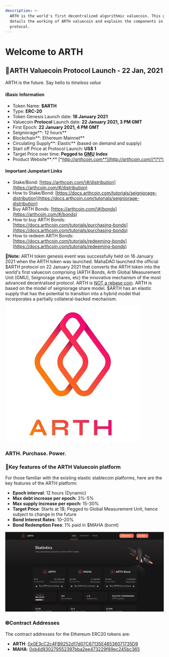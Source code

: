```yaml
---
description: >-
  ARTH is the world's first decentralized algorithmic valuecoin. This guidebook
  details the working of ARTH valuecoin and explains the components in the
  protocol.
---
```


# Welcome to ARTH

## 🚀**ARTH Valuecoin Protocol Launch - 22 Jan, 2021**

ARTH is the future. Say hello to _timeless value_

#### ℹ️Basic Information

* Token Name: **$ARTH**
* Type: **ERC-20**
* Token Genesis Launch date: **18 January 2021**
* Valuecoin **Protocol** Launch date: **22 January 2021, 3 PM GMT**
* First Epoch: **22 January 2021, 4 PM GMT**
* Seigniorage**: 12 hours**
* Blockchain**: Ethereum Mainnet**
* Circulating Supply**: Elastic** \(based on demand and supply\)
* Start off Price at Protocol Launch: **US$ 1**
* Target Price over time: **Pegged to** [**GMU**](arth-201/target-price-of-arth/what-is-the-global-measurement-uni-gmu.md) **Index**
* Product Website**:**  [**http://arthcoin.com**](http://arthcoin.com)\*\*\*\*

#### Important Jumpstart Links

* Stake/Bond: [https://arthcoin.com/\#/distribution](https://arthcoin.com/#/distribution) 
* How to Stake/Bond: [https://docs.arthcoin.com/tutorials/seigniorage-distribution](https://docs.arthcoin.com/tutorials/seigniorage-distribution)
* Buy ARTH Bonds: [https://arthcoin.com/\#/bonds](https://arthcoin.com/#/bonds)
* How to buy ARTH Bonds: [https://docs.arthcoin.com/tutorials/purchasing-bonds](https://docs.arthcoin.com/tutorials/purchasing-bonds)
* How to redeem ARTH Bonds: [https://docs.arthcoin.com/tutorials/redeeming-bonds](https://docs.arthcoin.com/tutorials/redeeming-bonds)

**📝Note:** ARTH token genesis event was successfully held on 16 January 2021 when the ARTH token was launched. MahaDAO launched the official $ARTH protocol on 22 January 2021 that converts the ARTH token into the world's first valuecoin comprising \(ARTH Bonds, Arth Global Measurement Unit \(GMU\), Seignorage shares, etc\) the innovative mechanism of the most advanced decentralised protocol. ARTH is [NOT a rebase coin](appendix-typesofstablecoins/seigniorage-shares.md). ARTH is based on the model of seigniorage share model. $ARTH has an elastic supply that has the potential to transition into a hybrid model that incorporates a partially collateral-backed mechanism.

![](.gitbook/assets/mahadao-asset-10%20%282%29.jpg)

### **ARTH. Purchase. Power.**

### **🎁Key features of the ARTH Valuecoin platform**

For those familiar with the existing elastic stablecoin platforms, here are the key features of the ARTH platform:

* **Epoch interval**: 12 hours \(Dynamic\)
* **Max debt increase per epoch:** 3%-5%
* **Max supply increase per epoch:** 15-30%
* **Target Price**: Starts at 1$; Pegged to Global Measurement Unit, hence subject to change in the future
* **Bond Interest Rates**: 10–20%
* **Bond Redemption Fees**: 1% paid in $MAHA \(burnt\)

![](.gitbook/assets/image%20%2880%29.png)

### 🌐Contract Addresses

The contract addresses for the Ethereum ERC20 tokens are:

* **ARTH**: [0x0E3cC2c4FB9252d17d07C67135E48536071735D9](https://etherscan.io/token/0x0E3cC2c4FB9252d17d07C67135E48536071735D9)
* **MAHA**: [0xb4d930279552397bba2ee473229f89ec245bc365](https://etherscan.io/token/0xb4d930279552397bba2ee473229f89ec245bc365)

